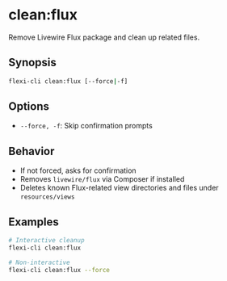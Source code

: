 # clean:flux

Remove Livewire Flux package and clean up related files.

## Synopsis

```bash
flexi-cli clean:flux [--force|-f]
```

## Options

- `--force, -f`: Skip confirmation prompts

## Behavior

- If not forced, asks for confirmation
- Removes `livewire/flux` via Composer if installed
- Deletes known Flux-related view directories and files under `resources/views`

## Examples

```bash
# Interactive cleanup
flexi-cli clean:flux

# Non-interactive
flexi-cli clean:flux --force
```
